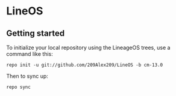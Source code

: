LineOS
===========

Getting started
---------------

To initialize your local repository using the LineageOS trees, use a command like this:
```
repo init -u git://github.com/209Alex209/LineOS -b cm-13.0
```
Then to sync up:
```
repo sync
```